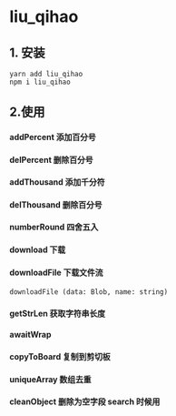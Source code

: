 # liu_qihao

## 1. 安装
```
yarn add liu_qihao
npm i liu_qihao
```
## 2.使用

#### addPercent 添加百分号
#### delPercent 删除百分号
#### addThousand 添加千分符
#### delThousand 删除百分号
#### numberRound 四舍五入
#### download 下载
#### downloadFile 下载文件流
    downloadFile (data: Blob, name: string)
#### getStrLen 获取字符串长度
#### awaitWrap
#### copyToBoard 复制到剪切板
#### uniqueArray 数组去重
#### cleanObject 删除为空字段 search 时候用
